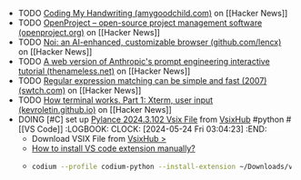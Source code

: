 - TODO [Coding My Handwriting (amygoodchild.com)](https://news.ycombinator.com/item?id=40408291) on [[Hacker News]]
- TODO [OpenProject – open-source project management software (openproject.org)](https://news.ycombinator.com/item?id=40399577) on [[Hacker News]]
- TODO [Noi: an AI-enhanced, customizable browser (github.com/lencx)](https://news.ycombinator.com/item?id=40399923) on [[Hacker News]]
- TODO [A web version of Anthropic's prompt engineering interactive tutorial (thenameless.net)](https://news.ycombinator.com/item?id=40395057) on [[Hacker News]]
- TODO [Regular expression matching can be simple and fast (2007) (swtch.com)](https://news.ycombinator.com/item?id=40422997) on [[Hacker News]]
- TODO [How terminal works. Part 1: Xterm, user input (kevroletin.github.io)](https://news.ycombinator.com/item?id=40419325) on [[Hacker News]]
- DOING [#C] set up [Pylance 2024.3.102 Vsix File](https://www.vsixhub.com/vsix/136403/) from [VsixHub](https://www.vsixhub.com/) #python #[[VS Code]]
  :LOGBOOK:
  CLOCK: [2024-05-24 Fri 03:04:23]
  :END:
	- Download VSIX File from [VsixHub >](https://www.vsixhub.com/go.php?post_id=136403&app_id=364d2426-116a-433a-a5d8-a5098dc3afbd&s=4WQQGbtOYWGK2&link=https%3A%2F%2Ff2.vsixhub.com%2Ffile.php%3Fversion%3D2024.3.102%26ext_name%3Dvscode-pylance)
	- [How to install VS code extension manually?](https://stackoverflow.com/a/50232194/7753274)
	- ```bash
	  codium --profile codium-python --install-extension ~/Downloads/vscode-pylance-2024.3.102_vsixhub.com.vsix
	  ```